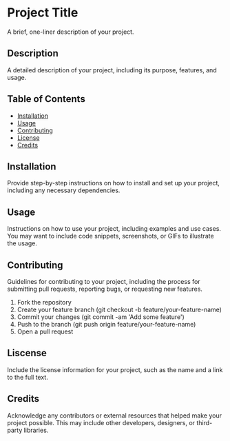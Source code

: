 # Project Title

A brief, one-liner description of your project.

## Description

A detailed description of your project, including its purpose, features, and usage.

## Table of Contents

- [Installation](#installation)
- [Usage](#usage)
- [Contributing](#contributing)
- [License](#license)
- [Credits](#credits)

## Installation

Provide step-by-step instructions on how to install and set up your project, including any necessary dependencies.

## Usage

Instructions on how to use your project, including examples and use cases. You may want to include code snippets, screenshots, or GIFs to illustrate the usage.

## Contributing

Guidelines for contributing to your project, including the process for submitting pull requests, reporting bugs, or requesting new features.

1. Fork the repository
2. Create your feature branch (git checkout -b feature/your-feature-name)
3. Commit your changes (git commit -am 'Add some feature')
4. Push to the branch (git push origin feature/your-feature-name)
5. Open a pull request

## Liscense 

Include the license information for your project, such as the name and a link to the full text.

## Credits

Acknowledge any contributors or external resources that helped make your project possible. This may include other developers, designers, or third-party libraries.